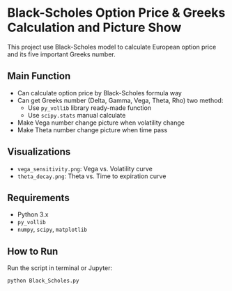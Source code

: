 # Black-Scholes Option Price & Greeks Calculation and Picture Show

This project use Black-Scholes model to calculate European option price and its five important Greeks number.

## Main Function
- Can calculate option price by Black-Scholes formula way
- Can get Greeks number (Delta, Gamma, Vega, Theta, Rho) two method: 
  - Use `py_vollib` library ready-made function
  - Use `scipy.stats` manual calculate
- Make Vega number change picture when volatility change
- Make Theta number change picture when time pass

## Visualizations
- `vega_sensitivity.png`: Vega vs. Volatility curve
- `theta_decay.png`: Theta vs. Time to expiration curve

## Requirements
- Python 3.x
- `py_vollib`
- `numpy`, `scipy`, `matplotlib`
  
## How to Run
Run the script in terminal or Jupyter:
```bash
python Black_Scholes.py
